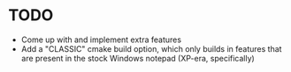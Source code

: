# TODO

* Come up with and implement extra features
* Add a "CLASSIC" cmake build option, which only builds in features that are present in the stock Windows notepad (XP-era, specifically)